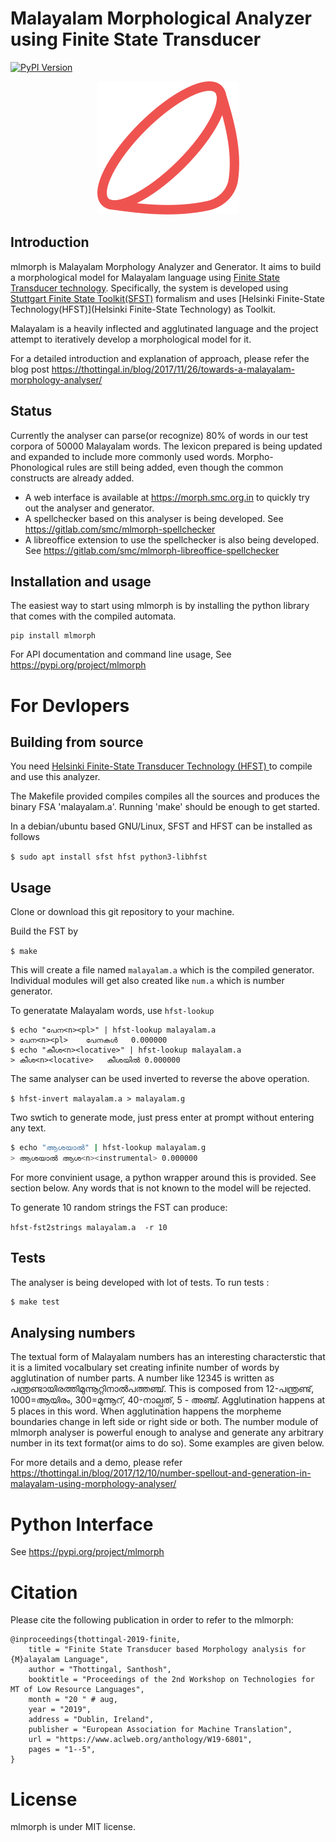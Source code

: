 Malayalam Morphological Analyzer using Finite State Transducer
==============================================================
[![PyPI Version](https://img.shields.io/pypi/v/mlmorph.svg)](https://pypi.python.org/pypi/mlmorph)


<div style="text-align:center;">
    <img src="mlmorph-logo.svg"/>
</div>

Introduction
------------

mlmorph is Malayalam Morphology Analyzer and Generator. It aims to build a morphological model for Malayalam language using  [Finite State Transducer technology](https://en.wikipedia.org/wiki/Finite-state_transducer). Specifically, the system is developed using [Stuttgart Finite State Toolkit(SFST)]( http://www.ims.uni-stuttgart.de/projekte/gramotron/SOFTWARE/SFST.html) formalism and uses [Helsinki Finite-State Technology(HFST)](Helsinki Finite-State Technology) as Toolkit.

Malayalam is a heavily inflected and agglutinated language and the project attempt to iteratively develop a morphological model for it.

For a detailed introduction and explanation of approach, please refer the blog post https://thottingal.in/blog/2017/11/26/towards-a-malayalam-morphology-analyser/

Status
------

Currently the analyser can parse(or recognize) 80% of words in our test corpora of 50000 Malayalam words. The lexicon prepared is being updated and expanded to include more commonly used words. Morpho-Phonological rules are still being added, even though the common constructs are already added.

 - A web interface is available at https://morph.smc.org.in to quickly try out the analyser and generator.
 - A spellchecker based on this analyser is being developed. See https://gitlab.com/smc/mlmorph-spellchecker
 - A libreoffice extension to use the spellchecker is also being developed. See https://gitlab.com/smc/mlmorph-libreoffice-spellchecker

Installation and usage
----------------------
The easiest way to start using mlmorph is by installing the python library that comes with the compiled automata.

```
pip install mlmorph
```

For API documentation and command line usage, See https://pypi.org/project/mlmorph


For Devlopers
=============

Building from source
--------------------

You need  [Helsinki Finite-State Transducer Technology (HFST) ](http://www.ling.helsinki.fi/kieliteknologia/tutkimus/hfst/) to compile and use this analyzer.

The Makefile provided compiles compiles all the sources and produces the binary FSA 'malayalam.a'. Running 'make' should be enough to get started.

In a debian/ubuntu based GNU/Linux, SFST and HFST can be installed as follows

```$ sudo apt install sfst hfst python3-libhfst```

Usage
-----
Clone or download this git repository to your machine.

Build the FST by

```$ make```

This will create a file named `malayalam.a` which is the compiled generator. Individual modules will get also created like `num.a` which is number generator.

To generatate Malayalam words, use ```hfst-lookup```

```
$ echo "പേന<n><pl>" | hfst-lookup malayalam.a
> പേന<n><pl>    പേനകൾ   0.000000
$ echo "കീശ<n><locative>" | hfst-lookup malayalam.a
> കീശ<n><locative>   കീശയിൽ	0.000000
```

The same analyser can be used inverted to reverse the above operation.

```$ hfst-invert malayalam.a > malayalam.g```

Two swtich to generate mode, just press enter at prompt without entering any text.

```bash
$ echo "ആശയാൽ" | hfst-lookup malayalam.g
> ആശയാൽ ആശ<n><instrumental>	0.000000
```

For more convinient usage, a python wrapper around this is provided. See section below. Any words that is not known to the model will be rejected.

To generate 10 random strings the FST can produce:

`hfst-fst2strings malayalam.a  -r 10`

Tests
-----

The analyser is being developed with lot of tests. To run tests :

```bash
$ make test
```

Analysing numbers
----------------

The textual form of Malayalam numbers has an interesting characterstic that it is a limited vocalbulary set creating infinite number of words by agglutination of number parts. A number like 12345 is written as പന്ത്രണ്ടായിരത്തിമുന്നൂറ്റിനാൽപത്തഞ്ച്. This is composed from 12-പന്ത്രണ്ട്, 1000=ആയിരം, 300=മുന്നൂറ്, 40-നാല്പത്, 5 - അഞ്ച്. Agglutination happens at 5 places in this word. When agglutination happens the morpheme boundaries change in left side or right side or both. The number module of mlmorph analyser is powerful enough to analyse and generate any arbitrary number in its text format(or aims to do so). Some examples are given below.

For more details and a demo, please refer https://thottingal.in/blog/2017/12/10/number-spellout-and-generation-in-malayalam-using-morphology-analyser/

Python Interface
===============

See https://pypi.org/project/mlmorph


Citation
========
Please cite the following publication in order to refer to the mlmorph:

```
@inproceedings{thottingal-2019-finite,
    title = "Finite State Transducer based Morphology analysis for {M}alayalam Language",
    author = "Thottingal, Santhosh",
    booktitle = "Proceedings of the 2nd Workshop on Technologies for MT of Low Resource Languages",
    month = "20 " # aug,
    year = "2019",
    address = "Dublin, Ireland",
    publisher = "European Association for Machine Translation",
    url = "https://www.aclweb.org/anthology/W19-6801",
    pages = "1--5",
}
```

License
=======

mlmorph is under MIT license.